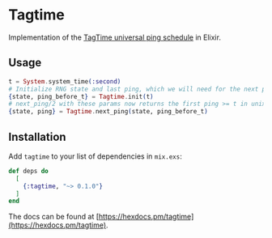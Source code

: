 # Tagtime

Implementation of the [TagTime universal ping schedule](https://forum.beeminder.com/t/official-reference-implementation-of-the-tagtime-universal-ping-schedule/4282) in Elixir.

## Usage

```elixir
t = System.system_time(:second)
# Initialize RNG state and last ping, which we will need for the next ping
{state, ping_before_t} = Tagtime.init(t)
# next_ping/2 with these params now returns the first ping >= t in unix time
{state, ping} = Tagtime.next_ping(state, ping_before_t)
```

## Installation

Add `tagtime` to your list of dependencies in `mix.exs`:

```elixir
def deps do
  [
    {:tagtime, "~> 0.1.0"}
  ]
end
```

The docs can be found at [https://hexdocs.pm/tagtime](https://hexdocs.pm/tagtime).
